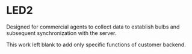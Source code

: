 # LED2

Designed for commercial agents to collect data to establish bulbs and subsequent synchronization with the server. 

This work left blank to add only specific functions of customer backend.

